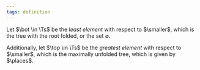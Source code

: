 ```yaml
---
tags: definition
---
```


Let $\bot \in \Ts$ be the _least element_ with respect to $\smaller$, which is the tree with the root folded, or the set $\emptyset$.

Additionally, let $\top \in \Ts$ be the _greatest element_ with respect to $\smaller$, which is the maximally unfolded tree, which is given by $\places$.
